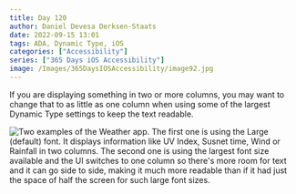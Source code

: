 ```yaml
---
title: Day 120
author: Daniel Devesa Derksen-Staats
date: 2022-09-15 13:01
tags: ADA, Dynamic Type, iOS
categories: ["Accessibility"]
series: ["365 Days iOS Accessibility"]
image: /Images/365DaysIOSAccessibility/image92.jpg
---
```


If you are displaying something in two or more columns, you may want to change that to as little as one column when using some of the largest Dynamic Type settings to keep the text readable.

![Two examples of the Weather app. The first one is using the Large (default) font. It displays information like UV Index, Susnet time, Wind or Rainfall in two columns. The second one is using the largest font size available and the UI switches to one column so there's more room for text and it can go side to side, making it much more readable than if it had just the space of half the screen for such large font sizes.](/Images/365DaysIOSAccessibility/image92.jpg)

